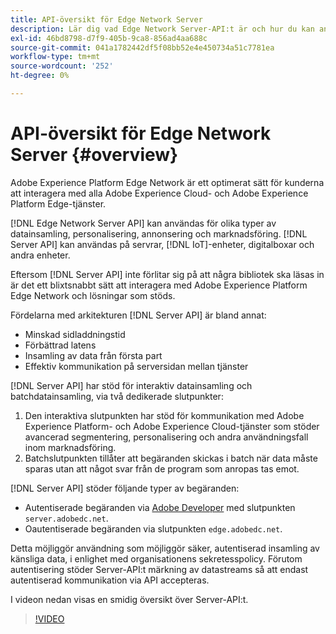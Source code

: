 ```yaml
---
title: API-översikt för Edge Network Server
description: Lär dig vad Edge Network Server-API:t är och hur du kan använda det.
exl-id: 46bd8798-d7f9-405b-9ca8-856ad4aa688c
source-git-commit: 041a1782442df5f08bb52e4e450734a51c7781ea
workflow-type: tm+mt
source-wordcount: '252'
ht-degree: 0%

---
```


# API-översikt för Edge Network Server {#overview}

Adobe Experience Platform Edge Network är ett optimerat sätt för kunderna att interagera med alla Adobe Experience Cloud- och Adobe Experience Platform Edge-tjänster.

[!DNL Edge Network Server API] kan användas för olika typer av datainsamling, personalisering, annonsering och marknadsföring. [!DNL Server API] kan användas på servrar, [!DNL IoT]-enheter, digitalboxar och andra enheter.

Eftersom [!DNL Server API] inte förlitar sig på att några bibliotek ska läsas in är det ett blixtsnabbt sätt att interagera med Adobe Experience Platform Edge Network och lösningar som stöds.

Fördelarna med arkitekturen [!DNL Server API] är bland annat:

* Minskad sidladdningstid
* Förbättrad latens
* Insamling av data från första part
* Effektiv kommunikation på serversidan mellan tjänster

[!DNL Server API] har stöd för interaktiv datainsamling och batchdatainsamling, via två dedikerade slutpunkter:

1. Den interaktiva slutpunkten har stöd för kommunikation med Adobe Experience Platform- och Adobe Experience Cloud-tjänster som stöder avancerad segmentering, personalisering och andra användningsfall inom marknadsföring.
2. Batchslutpunkten tillåter att begäranden skickas i batch när data måste sparas utan att något svar från de program som anropas tas emot.

[!DNL Server API] stöder följande typer av begäranden:

* Autentiserade begäranden via [Adobe Developer](https://developer.adobe.com/) med slutpunkten `server.adobedc.net`.
* Oautentiserade begäranden via slutpunkten `edge.adobedc.net`.

Detta möjliggör användning som möjliggör säker, autentiserad insamling av känsliga data, i enlighet med organisationens sekretesspolicy. Förutom autentisering stöder Server-API:t märkning av datastreams så att endast autentiserad kommunikation via API accepteras.

I videon nedan visas en smidig översikt över Server-API:t.

>[!VIDEO](https://video.tv.adobe.com/v/341448/)
